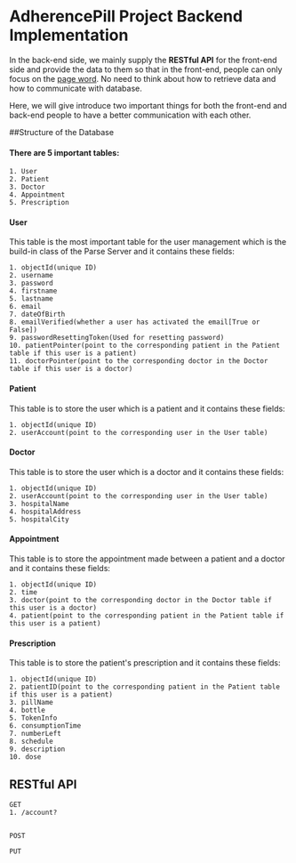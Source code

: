 # AdherencePill Project Backend Implementation
In the back-end side, we mainly supply the **RESTful API** for the front-end side and provide the data to them so that in the front-end, people can only focus on the [page word](https://github.com/AdherencePillProject/web_cloud). No need to think about how to retrieve data and how to communicate with database.

Here, we will give introduce two important things for both the front-end and back-end people to have a better communication with each other.

##Structure of the Database
#### **There are 5 important tables:**

```
1. User
2. Patient
3. Doctor
4. Appointment
5. Prescription
```

#### **User**
This table is the most important table for the user management which is the build-in class of the Parse Server and it contains these fields:

```
1. objectId(unique ID)
2. username
3. password
4. firstname
5. lastname
6. email
7. dateOfBirth
8. emailVerified(whether a user has activated the email[True or False])
9. passwordResettingToken(Used for resetting password)
10. patientPointer(point to the corresponding patient in the Patient table if this user is a patient)
11. doctorPointer(point to the corresponding doctor in the Doctor table if this user is a doctor)
```

#### **Patient**
This table is to store the user which is a patient and it contains these fields:

```
1. objectId(unique ID)
2. userAccount(point to the corresponding user in the User table)
```

#### **Doctor**
This table is to store the user which is a doctor and it contains these fields:

```
1. objectId(unique ID)
2. userAccount(point to the corresponding user in the User table)
3. hospitalName
4. hospitalAddress
5. hospitalCity
```

#### **Appointment**
This table is to store the appointment made between a patient and a doctor and it contains these fields:

```
1. objectId(unique ID)
2. time
3. doctor(point to the corresponding doctor in the Doctor table if this user is a doctor)
4. patient(point to the corresponding patient in the Patient table if this user is a patient)
```


#### **Prescription**
This table is to store the patient's prescription and it contains these fields:

```
1. objectId(unique ID)
2. patientID(point to the corresponding patient in the Patient table if this user is a patient)
3. pillName
4. bottle
5. TokenInfo
6. consumptionTime
7. numberLeft
8. schedule
9. description
10. dose
```


## RESTful API
```
GET
1. /account?


POST

PUT
```
